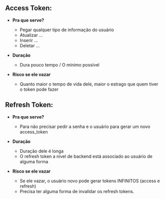 ## Access Token:
- **Pra que serve?**
    - Pegar qualquer tipo de informação do usuário
    - Atualizar ...
    - Inserir ...
    - Deletar ...

- **Duração**
    - Dura pouco tempo / O mínimo possível

- **Risco se ele vazar**
    - Quanto maior o tempo de vida dele, maior o estrago que quem tiver o token pode fazer

## Refresh Token:
- **Pra que serve?**
    - Para não precisar pedir a senha e o usuário para gerar um novo access_token

- **Duração**
    - Duração dele é longa
    - O refresh token a nivel de backend está associado ao usuário de alguma forma

- **Risco se ele vazar**
    - Se ele vazar, o usuário novo pode gerar tokens INFINITOS (access e refresh)
    - Precisa ter alguma forma de invalidar os refresh tokens.